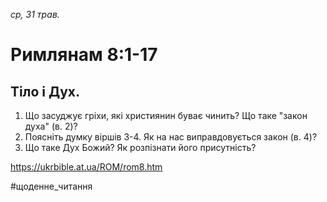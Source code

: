 
_ср, 31 трав._

# Римлянам 8:1-17

## Тіло і Дух.
1. Що засуджує гріхи, які християнин буває чинить? Що таке "закон духа" (в. 2)?
2. Поясніть думку віршів 3-4. Як на нас виправдовується закон (в. 4)?
3. Що таке Дух Божий? Як розпізнати його присутність?

https://ukrbible.at.ua/ROM/rom8.htm 

#щоденне_читання
